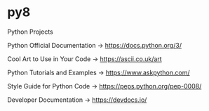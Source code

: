 # py8
Python Projects

Python Official Documentation -> https://docs.python.org/3/

Cool Art to Use in Your Code -> https://ascii.co.uk/art

Python Tutorials and Examples -> https://www.askpython.com/

Style Guide for Python Code -> https://peps.python.org/pep-0008/

Developer Documentation -> https://devdocs.io/
